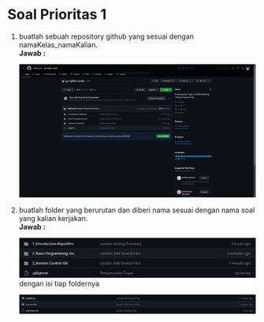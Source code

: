 # Soal Prioritas 1

1. buatlah sebuah repository github yang sesuai dengan namaKelas_namaKalian.<br>
   **Jawab :**
   
   ![No.1](/3_Version-Control-Git/screenshots/1.png "No.1")
   <br>

2. buatlah folder yang berurutan dan diberi nama sesuai dengan nama soal yang kalian kerjakan.<br>
   **Jawab :**
   <br>

   ![No.2](/3_Version-Control-Git/screenshots/2.png "No.2")
   <br>
   dengan isi tiap foldernya

   ![No.3](/3_Version-Control-Git/screenshots/3.png "No.3")
